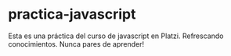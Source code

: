 # practica-javascript
Esta es una práctica del curso de javascript en Platzi. Refrescando conocimientos. Nunca pares de aprender!
